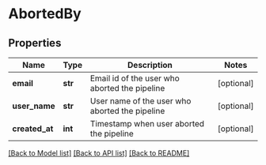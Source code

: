 # AbortedBy

## Properties
Name | Type | Description | Notes
------------ | ------------- | ------------- | -------------
**email** | **str** | Email id of the user who aborted the pipeline | [optional] 
**user_name** | **str** | User name of the user who aborted the pipeline | [optional] 
**created_at** | **int** | Timestamp when user aborted the pipeline | [optional] 

[[Back to Model list]](../README.md#documentation-for-models) [[Back to API list]](../README.md#documentation-for-api-endpoints) [[Back to README]](../README.md)

